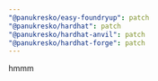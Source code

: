 ```yaml
---
"@panukresko/easy-foundryup": patch
"@panukresko/hardhat": patch
"@panukresko/hardhat-anvil": patch
"@panukresko/hardhat-forge": patch
---
```


hmmm
